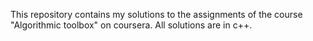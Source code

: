 This repository contains my solutions to the assignments of the course "Algorithmic toolbox" on coursera.
All solutions are in c++.
